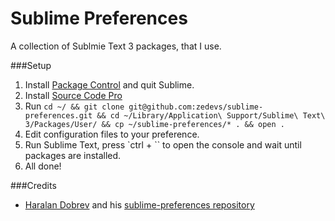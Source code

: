 Sublime Preferences
==
A collection of Sublmie Text 3 packages, that I use. 

###Setup
1. Install [Package Control](https://sublime.wbond.net/installation) and quit Sublime.
2. Install [Source Code Pro](https://github.com/adobe/source-code-pro)
3. Run `cd ~/ && git clone git@github.com:zedevs/sublime-preferences.git && cd ~/Library/Application\ Support/Sublime\ Text\ 3/Packages/User/ && cp ~/sublime-preferences/* . && open .`
4. Edit configuration files to your preference.
5. Run Sublime Text, press `ctrl + \`` to open the console and wait until packages are installed.
6. All done!

###Credits
* [Haralan Dobrev](http://hkdobrev.com/) and his [sublime-preferences repository](https://github.com/hkdobrev/sublime-preferences)
